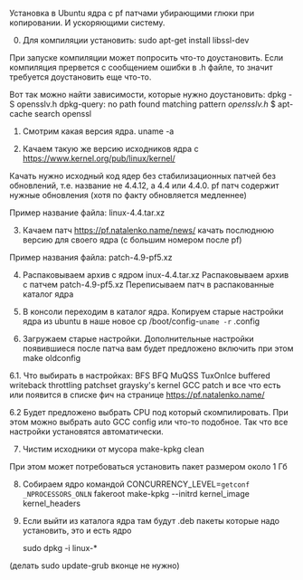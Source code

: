 Установка в Ubuntu ядра с pf патчами убирающими глюки при копировании.
И ускоряющими систему.

0. Для компиляции установить:
	sudo apt-get install libssl-dev
	
При запуске компиляции может попросить что-то доустановить.
Если компиляция прервется с сообщением ошибки в .h файле,
то значит требуется доустановить еще что-то.

Вот так можно найти зависимости, которые нужно доустановить:
	dpkg -S opensslv.h
	dpkg-query: no path found matching pattern *opensslv.h*
	$ apt-cache search openssl

1. Смотрим какая версия ядра.
uname -a

2. Качаем такую же версию исходников ядра с
https://www.kernel.org/pub/linux/kernel/

Качать нужно исходный код ядер без стабилизационных
патчей без обновлений, т.е. название не 4.4.12, а 4.4 или 4.4.0.
pf патч содержит нужные обновления (хотя по факту обновляется медленнее)

Пример название файла: linux-4.4.tar.xz

3. Качаем патч
https://pf.natalenko.name/news/
качать послюднюю версию для своего ядра (с большим номером после pf)

Пример названия файла: patch-4.9-pf5.xz

4. Распаковываем архив с ядром inux-4.4.tar.xz
Распаковываем архив с патчем patch-4.9-pf5.xz
Переписываем патч в распакованные каталог ядра

5. В консоли переходим в каталог ядра.
Копируем старые настройки ядра из ubuntu в наше новое
	cp /boot/config-`uname -r` .config

6. Загружаем старые настройки.
Дополнительные настройки появившиеся после патча вам будет предложено
включить при этом
	make oldconfig

6.1. Что выбирать в настройках:
BFS
BFQ
MuQSS
TuxOnIce
buffered writeback throttling patchset
graysky's kernel GCC patch
и все что есть или появится в списке фич на странице
	https://pf.natalenko.name/

6.2 Будет предложено выбрать CPU под который скомпилировать.
При этом можно выбрать auto GCC config или что-то подобное.
Так что все настройки установятся автоматически.

7. Чистим исходники от мусора
	make-kpkg clean

При этом может потребоваться установить пакет размером около 1 Гб

8. Собираем ядро командой
	CONCURRENCY_LEVEL=`getconf _NPROCESSORS_ONLN` fakeroot make-kpkg --initrd kernel_image kernel_headers

9. Если выйти из каталога ядра там будут .deb пакеты которые
надо установить, это и есть ядро

	sudo  dpkg -i linux-*

(делать sudo update-grub вконце не нужно)
